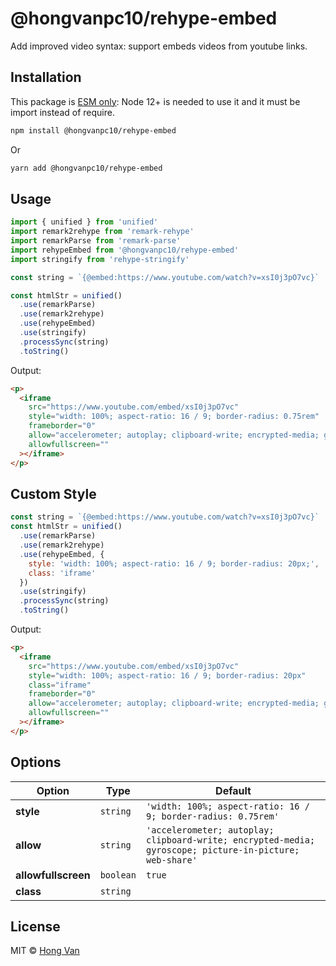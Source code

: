 # @hongvanpc10/rehype-embed

Add improved video syntax: support embeds videos from youtube links.

## Installation

This package is [ESM only](https://gist.github.com/sindresorhus/a39789f98801d908bbc7ff3ecc99d99c): Node 12+ is needed to use it and it must be import instead of require.

```bash
npm install @hongvanpc10/rehype-embed
```

Or

```bash
yarn add @hongvanpc10/rehype-embed
```

## Usage

```js
import { unified } from 'unified'
import remark2rehype from 'remark-rehype'
import remarkParse from 'remark-parse'
import rehypeEmbed from '@hongvanpc10/rehype-embed'
import stringify from 'rehype-stringify'

const string = `{@embed:https://www.youtube.com/watch?v=xsI0j3pO7vc}`

const htmlStr = unified()
  .use(remarkParse)
  .use(remark2rehype)
  .use(rehypeEmbed)
  .use(stringify)
  .processSync(string)
  .toString()
```

Output:

```html
<p>
  <iframe
    src="https://www.youtube.com/embed/xsI0j3pO7vc"
    style="width: 100%; aspect-ratio: 16 / 9; border-radius: 0.75rem"
    frameborder="0"
    allow="accelerometer; autoplay; clipboard-write; encrypted-media; gyroscope; picture-in-picture; web-share"
    allowfullscreen=""
  ></iframe>
</p>
```

## Custom Style

```js
const string = `{@embed:https://www.youtube.com/watch?v=xsI0j3pO7vc}`
const htmlStr = unified()
  .use(remarkParse)
  .use(remark2rehype)
  .use(rehypeEmbed, {
    style: 'width: 100%; aspect-ratio: 16 / 9; border-radius: 20px;',
    class: 'iframe'
  })
  .use(stringify)
  .processSync(string)
  .toString()
```

Output:

```html
<p>
  <iframe
    src="https://www.youtube.com/embed/xsI0j3pO7vc"
    style="width: 100%; aspect-ratio: 16 / 9; border-radius: 20px"
    class="iframe"
    frameborder="0"
    allow="accelerometer; autoplay; clipboard-write; encrypted-media; gyroscope; picture-in-picture; web-share"
    allowfullscreen=""
  ></iframe>
</p>
```

## Options

| Option | Type | Default |
| --- | --- | --- |
| **style** | `string` | `'width: 100%; aspect-ratio: 16 / 9; border-radius: 0.75rem'` |
| **allow** | `string` | `'accelerometer; autoplay; clipboard-write; encrypted-media; gyroscope; picture-in-picture; web-share'` |
| **allowfullscreen** | `boolean` | `true` |
| **class** | `string` | |

## License

MIT © [Hong Van](https://github.com/hongvanpc10)
